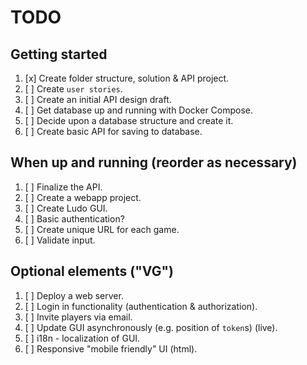 # TODO

## Getting started
1. [x] Create folder structure, solution & API project.
1. [ ] Create `user stories`.
1. [ ] Create an initial API design draft.
1. [ ] Get database up and running with Docker Compose.
1. [ ] Decide upon a database structure and create it.
1. [ ] Create basic API for saving to database.

## When up and running (reorder as necessary)
1. [ ] Finalize the API.
1. [ ] Create a webapp project.
1. [ ] Create Ludo GUI.
1. [ ] Basic authentication?
1. [ ] Create unique URL for each game.
1. [ ] Validate input.

## Optional elements ("VG")
1. [ ] Deploy a web server.
1. [ ] Login in functionality (authentication & authorization).
1. [ ] Invite players via email.
1. [ ] Update GUI asynchronously (e.g. position of `token`s) (live).
1. [ ] i18n - localization of GUI.
1. [ ] Responsive "mobile friendly" UI (html).

